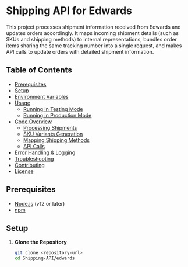 # Shipping API for Edwards

This project processes shipment information received from Edwards and updates orders accordingly. It maps incoming shipment details (such as SKUs and shipping methods) to internal representations, bundles order items sharing the same tracking number into a single request, and makes API calls to update orders with detailed shipment information.

## Table of Contents

- [Prerequisites](#prerequisites)
- [Setup](#setup)
- [Environment Variables](#environment-variables)
- [Usage](#usage)
  - [Running in Testing Mode](#running-in-testing-mode)
  - [Running in Production Mode](#running-in-production-mode)
- [Code Overview](#code-overview)
  - [Processing Shipments](#processing-shipments)
  - [SKU Variants Generation](#sku-variants-generation)
  - [Mapping Shipping Methods](#mapping-shipping-methods)
  - [API Calls](#api-calls)
- [Error Handling & Logging](#error-handling--logging)
- [Troubleshooting](#troubleshooting)
- [Contributing](#contributing)
- [License](#license)

## Prerequisites

- [Node.js](https://nodejs.org/) (v12 or later)
- [npm](https://www.npmjs.com/)

## Setup

1. **Clone the Repository**

   ```bash
   git clone <repository-url>
   cd Shipping-API/edwards